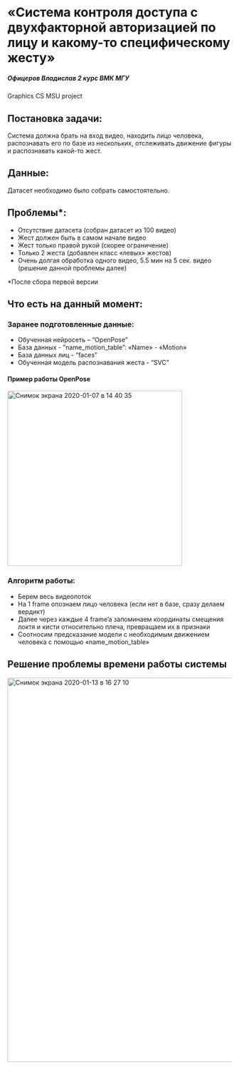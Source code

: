 # «Система контроля доступа с двухфакторной авторизацией по лицу и какому-то специфическому жесту»
##### Офицеров Владислав 2 курс ВМК МГУ 

Graphics CS MSU project 


## Постановка задачи:
Система должна брать на вход видео, находить лицо человека, распознавать его по базе из нескольких, отслеживать движение фигуры и распознавать какой-то жест.

## Данные:
Датасет необходимо было собрать самостоятельно.

## Проблемы*:

- Отсутствие датасета (собран датасет из 100 видео)
- Жест должен быть в самом начале видео
- Жест только правой рукой (скорее ограничение)
- Только 2 жеста (добавлен класс «левых» жестов)
- Очень долгая обработка одного видео, 5.5 мин на 5 сек. видео (решение данной проблемы далее)

*После сбора первой версии

## Что есть на данный момент: 
### Заранее подготовленные данные:
- Обученная нейросеть – “OpenPose”
- База данных - ”name_motion_table”: «Name» - «Motion»
- База данных лиц - “faces”
- Обученная модель распознавания жеста - “SVC”

#### Пример работы OpenPose
<img width="393" alt="Снимок экрана 2020-01-07 в 14 40 35" src="https://user-images.githubusercontent.com/56963957/72260423-e0b5fd80-3623-11ea-9e87-fc62056545ac.png">


### Алгоритм работы:
- Берем весь видеопоток
- На 1 frame опознаем лицо человека (если нет в базе, сразу делаем вердикт)
- Далее через каждые 4 frame’a запоминаем координаты смещения локтя и кисти относительно плеча, превращаем их в признаки
- Соотносим предсказание модели с необходимым движением человека с помощью «name_motion_table»

## Решение проблемы времени работы системы
<img width="862" alt="Снимок экрана 2020-01-13 в 16 27 10" src="https://user-images.githubusercontent.com/56963957/72260355-b7956d00-3623-11ea-8611-341b4b2bcbe4.png">
